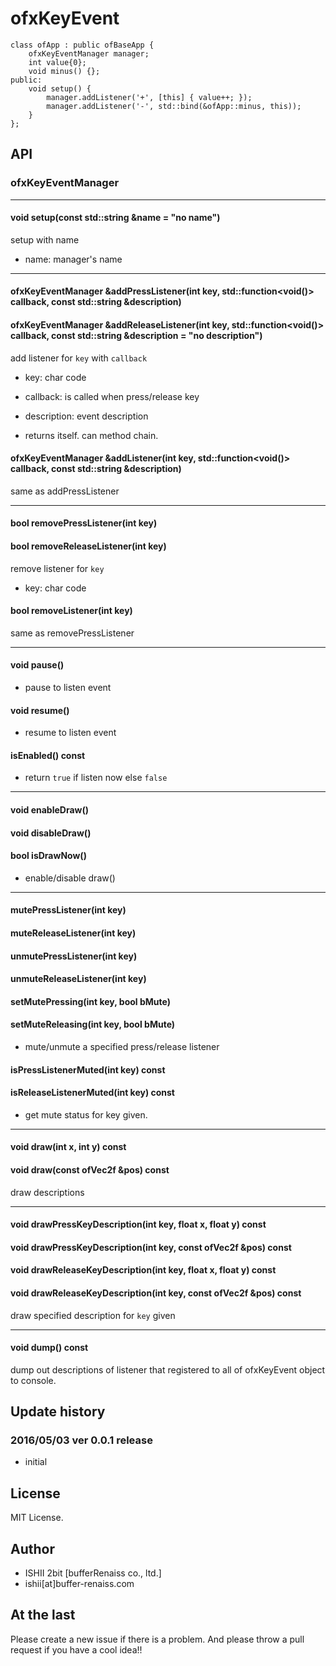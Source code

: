 # ofxKeyEvent

```
class ofApp : public ofBaseApp {
	ofxKeyEventManager manager;
	int value{0};
	void minus() {};
public:
	void setup() {
		manager.addListener('+', [this] { value++; });
		manager.addListener('-', std::bind(&ofApp::minus, this));
	}
};
```

## API

### ofxKeyEventManager

----

#### void setup(const std::string &name = "no name")

setup with name

* name: manager's name

----

#### ofxKeyEventManager &addPressListener(int key, std::function<void()> callback, const std::string &description)
#### ofxKeyEventManager &addReleaseListener(int key, std::function<void()> callback, const std::string &description = "no description")

add listener for `key` with `callback`

* key: char code
* callback: is called when press/release key
* description: event description

* returns itself. can method chain.

#### ofxKeyEventManager &addListener(int key, std::function<void()> callback, const std::string &description)

same as addPressListener

----

#### bool removePressListener(int key)
#### bool removeReleaseListener(int key)

remove listener for `key`

* key: char code

#### bool removeListener(int key)

same as removePressListener

----

#### void pause()

* pause to listen event

#### void resume()

* resume to listen event

#### isEnabled() const

* return `true` if listen now else `false`

----

#### void enableDraw()
#### void disableDraw()
#### bool isDrawNow()

* enable/disable draw()

----

#### mutePressListener(int key)
#### muteReleaseListener(int key)
#### unmutePressListener(int key)
#### unmuteReleaseListener(int key)
#### setMutePressing(int key, bool bMute)
#### setMuteReleasing(int key, bool bMute)

* mute/unmute a specified press/release listener

#### isPressListenerMuted(int key) const
#### isReleaseListenerMuted(int key) const

* get mute status for key given.

----

#### void draw(int x, int y) const
#### void draw(const ofVec2f &pos) const

draw descriptions

----

#### void drawPressKeyDescription(int key, float x, float y) const
#### void drawPressKeyDescription(int key, const ofVec2f &pos) const
#### void drawReleaseKeyDescription(int key, float x, float y) const
#### void drawReleaseKeyDescription(int key, const ofVec2f &pos) const

draw specified description for `key` given

----

#### void dump() const

dump out descriptions of listener that registered to all of ofxKeyEvent object to console.

## Update history

### 2016/05/03 ver 0.0.1 release

* initial

## License

MIT License.

## Author

* ISHII 2bit [bufferRenaiss co., ltd.]
* ishii[at]buffer-renaiss.com

## At the last

Please create a new issue if there is a problem.
And please throw a pull request if you have a cool idea!!
